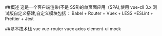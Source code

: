 ##概述
这是一个客户端渲染(不是 SSR)的单页面应用（SPA),使用 vue-cli 3.x 测试版自定义搭建,自定义模块包括：
Babel + Router + Vuex + LESS +ESLint + Prettier + Jest

##基本技术栈
vue
vue-router
vuex
axios
element-ui
mock
